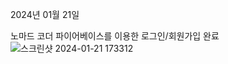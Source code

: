 2024년 01월 21일

노마드 코더 파이어베이스를 이용한 로그인/회원가입 완료
<br>
 ![스크린샷 2024-01-21 173312](https://github.com/kimnambin/nwitter-reloaded/assets/127464935/9da58fda-817b-493f-a642-4332349c7458)<style height:100>
![스크린샷 2024-01-21 173300](https://github.com/kimnambin/nwitter-reloaded/assets/127464935/41f59d9f-b7a7-4f7d-a028-8124dc51dba9)
